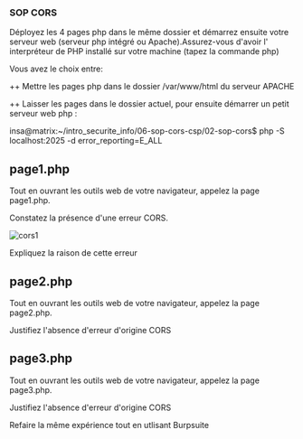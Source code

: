 ### SOP CORS

Déployez les 4 pages php dans le même dossier et démarrez ensuite votre serveur web (serveur php intégré ou Apache).Assurez-vous d'avoir l' interpréteur de PHP installé sur votre machine (tapez la commande php)

Vous avez le choix entre:

++ Mettre les pages php dans le dossier /var/www/html du serveur APACHE

++ Laisser les pages dans le dossier actuel, pour ensuite démarrer un petit serveur web php :

insa@matrix:~/intro_securite_info/06-sop-cors-csp/02-sop-cors$ php -S localhost:2025 -d error_reporting=E_ALL


## page1.php

Tout en ouvrant les outils web de votre navigateur, appelez la page page1.php. 

Constatez la présence d'une erreur CORS.

![cors1](https://github.com/adell2024/intro_securite_info/assets/159798073/4b84cba7-ee4d-4a91-bd6f-2ac8fc528f67)

Expliquez la raison de cette erreur


## page2.php

Tout en ouvrant les outils web de votre navigateur, appelez la page page2.php. 

Justifiez l'absence d'erreur d'origine CORS

## page3.php

Tout en ouvrant les outils web de votre navigateur, appelez la page page3.php. 

Justifiez l'absence d'erreur d'origine CORS


Refaire la même expérience tout en utlisant Burpsuite
